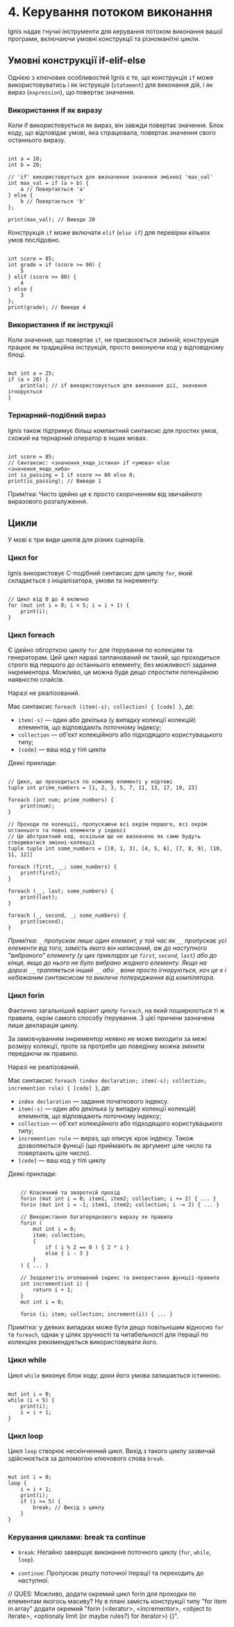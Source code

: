 # 4. Керування потоком виконання
Ignis надає гнучкі інструменти для керування потоком виконання вашої програми, включаючи умовні конструкції та різноманітні цикли.

## Умовні конструкції if-elif-else
Однією з ключових особливостей Ignis є те, що конструкція `if` може використовуватись і як інструкція (`statement`) для виконання дій, і як вираз (`expression`), що повертає значення.

### Використання if як виразу
Коли if використовується як вираз, він завжди повертає значення. Блок коду, що відповідає умові, яка спрацювала, повертає значення свого останнього виразу.

```Ignis

int a = 10;
int b = 20;

// 'if' використовується для визначення значення змінної 'max_val'
int max_val = if (a > b) {
    a // Повертається 'a'
} else {
    b // Повертається 'b'
};

print(max_val); // Виведе 20
```

Конструкція `if` може включати `elif` (`else if`) для перевірки кількох умов послідовно.

```Ignis

int score = 85;
int grade = if (score >= 90) {
    5
} elif (score >= 80) {
    4
} else {
    3
};
print(grade); // Виведе 4
```

### Використання if як інструкції
Коли значення, що повертає `if`, не присвоюється змінній, конструкція працює як традиційна інструкція, просто виконуючи код у відповідному блоці.

```Ignis

mut int a = 25;
if (a > 20) {
    print(a); // if використовується для виконання дії, значення ігнорується
}
```

### Тернарний-подібний вираз
Ignis також підтримує більш компактний синтаксис для простих умов, схожий на тернарний оператор в інших мовах.

```Ignis

int score = 85;
// Синтаксис: <значення_якщо_істина> if <умова> else <значення_якщо_хиба>
int is_passing = 1 if score >= 60 else 0;
print(is_passing); // Виведе 1
```

Примітка: Чисто ідейно це є просто скороченням від звичайного виразового розгалуження.

## Цикли
У мові є три види циклів для різних сценаріїв.

### Цикл for
Ignis використовує C-подібний синтаксис для циклу `for`, який складається з ініціалізатора, умови та інкременту.

```Ignis

// Цикл від 0 до 4 включно
for (mut int i = 0; i < 5; i = i + 1) {
    print(i);
}
```

### Цикл foreach
Є ідейно обгорткою циклу `for` для ітерування по колекціям та генераторам.
Цей цикл наразі запланований як такий, що проходиться строго від першого до останнього елементу,
без можливості задання інкрементора. Можливо, це можна буде дещо спростити потенційною наявністю слайсів.

Наразі не реалізований.

Має синтаксис `foreach (item(-s); collection) { [code] }`, де: 

- `item(-s)` — один або декілька (у випадку колекції колекцій) елементів, що відповідають поточному індексу;
- `collection` — об'єкт колекційного або підходящого користувацького типу;
- `[code]` — ваш код у тілі цикла

Деякі приклади:

```Ignis

// Цикл, що проходиться по кожному елементі у кортежі
tuple int prime_numbers = [1, 2, 3, 5, 7, 11, 13, 17, 19, 23]

foreach (int num; prime_numbers) {
    print(num);
}

// Проходи по колекції, пропускаючи всі окрім першого, всі окрім останнього та певні елементи у індексі
// Це абстрактний код, оскільки ще не визначено як саме будуть створюватися змінні-колекції
tuple tuple int some_numbers = [[0, 1, 3], [4, 5, 6], [7, 8, 9], [10, 11, 12]] 

foreach (first, __; some_numbers) {
    print(first);
}

foreach (__, last; some_numbers) {
    print(last);
}

foreach (_, second, _; some_numbers) {
    print(second);
}
```

_Примітка: `_` пропускає лише один елемент, у той час як `__` пропускає усі елементи від того, 
замість якого він написаний, аж до наступного "вибраного" елементу (у цих прикладах це `first`, `second`, `last`) 
або до кінця, якщо до нього не було вибрано жодного елементу. Якщо на дорозі `__` трапляється інший `__` або `_` 
вони просто ігноруються, хоч це є і небажаним синтаксисом та виклече попередження від компілятора._

### Цикл forin
Фактично загальніший варіант циклу `foreach`, на який поширюються ті ж правила, окрім самого способу ітерування.
З цієї причини зазначена лише декларація циклу.

За замовчуванням інкрементор неявно не може виходити за межі розміру колекції, 
проте за протреби цю поведінку можна змінити передаючи як правило.

Наразі не реалізований.

Має синтаксис `foreach (index declaration; item(-s); collection; incremention rule) { [code] }`, де: 

- `index declaration` — задання початкового індексу.
- `item(-s)` — один або декілька (у випадку колекції колекцій) елементів, що відповідають поточному індексу;
- `collection` — об'єкт колекційного або підходящого користувацького типу;
- `incremention rule` — вираз, що описує крок індексу. Також дозволяються функції (що приймають як аргумент ціле число та повертають ціле число).
- `[code]` — ваш код у тілі циклу

Деякі приклади:

```Ignis
   
    // Класичний та зворотній прохід 
    forin (mut int i = 0; item1, item2; collection; i += 2) { ... }
    forin (mut int i = -1; item1, item2; collection; i -= 2) { ... }
    
    // Використання багаторядкового виразу як правила 
    forin (
        mut int i = 0; 
        item; collection;
        {
            if ( i % 2 == 0 ) { 2 * i }
            else { i - 3 }
        }
    ) { ... }
    
    // Заздалегіть оголошений індекс та використання функції-правила
    int increment(int i) {
        return i + 1;
    }
    mut int i = 0;
    
    forin (i; item; collection; increment(i)) { ... }
```

Примітка: у деяких випадках може бути дещо повільнішим відносно `for` та `foreach`, 
однак у цілях зручності та читабельності для ітерації по колекціях рекомендується використовувати його. 

### Цикл while
Цикл `while` виконує блок коду, доки його умова залишається істинною.

```Ignis

mut int i = 0;
while (i < 5) {
    print(i);
    i = i + 1;
}
```

### Цикл loop
Цикл `loop` створює нескінченний цикл. Вихід з такого циклу зазвичай здійснюється за допомогою ключового слова `break`.

```Ignis

mut int i = 0;
loop {
    i = i + 1;
    print(i);
    if (i >= 5) {
        break; // Вихід з циклу
    }
}
```

### Керування циклами: break та continue
- `break`: Негайно завершує виконання поточного циклу (`for`, `while`, `loop`).

- `continue`: Пропускає решту поточної ітерації та переходить до наступної.

// QUES: Можливо, додати окремий цикл forin для проходки по елементам якогось масиву? Ну в плані замість конструкції типу "for item in array" додати окремий "forin (\<iterator\>, \<incrementor\>, \<object to iterate\>, \<optionaly limit (or maybe rules?) for iterator\>) {}".

